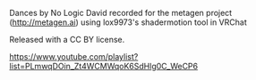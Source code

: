 Dances by No Logic David
recorded for the metagen project (http://metagen.ai) using lox9973's shadermotion tool in VRChat

Released with a CC BY license.

https://www.youtube.com/playlist?list=PLmwqDOin_Zt4WCMWqoK6SdHlg0C_WeCP6